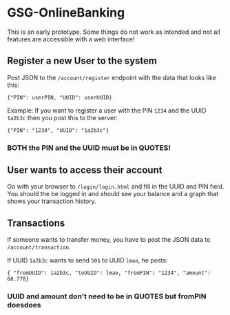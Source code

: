 # GSG-OnlineBanking

This is an early prototype. Some things do not work as intended and not all features are accessible with a web interface!

## Register a new User to the system

Post JSON to the `/account/register` endpoint with the data that looks like this:

`{"PIN": userPIN, "UUID": userUUID}`

Example: If you want to register a user with the PIN `1234` and the UUID `1a2b3c` then you post this to the server: 

`{"PIN": "1234", "UUID": "1a2b3c"}`

### BOTH the PIN and the UUID must be in QUOTES!

## User wants to access their account

Go with your browser to `/login/login.html` and fill in the UUID and PIN field. You should the be logged in and should see your balance and a graph that shows your transaction history.

## Transactions

If someone wants to transfer money, you have to post the JSON data to `/account/transaction`.

If UUID `1a2b3c` wants to send `50$` to UUID `lmao`, he posts:

`{ "fromUUID": 1a2b3c, "toUUID": lmao, "fromPIN": "1234", "amount": 68.778}`

### UUID and amount don't need to be in QUOTES but fromPIN doesdoes